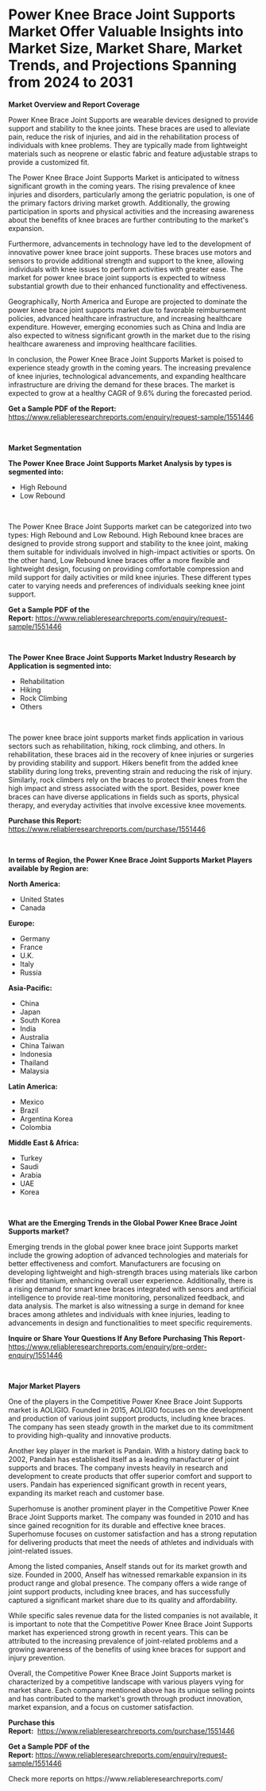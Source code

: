<p><h1>Power Knee Brace Joint Supports Market Offer Valuable Insights into Market Size, Market Share, Market Trends, and Projections Spanning from 2024 to 2031</h1></p><p><strong>Market Overview and Report Coverage</strong></p>
<p><p>Power Knee Brace Joint Supports are wearable devices designed to provide support and stability to the knee joints. These braces are used to alleviate pain, reduce the risk of injuries, and aid in the rehabilitation process of individuals with knee problems. They are typically made from lightweight materials such as neoprene or elastic fabric and feature adjustable straps to provide a customized fit.</p><p>The Power Knee Brace Joint Supports Market is anticipated to witness significant growth in the coming years. The rising prevalence of knee injuries and disorders, particularly among the geriatric population, is one of the primary factors driving market growth. Additionally, the growing participation in sports and physical activities and the increasing awareness about the benefits of knee braces are further contributing to the market's expansion.</p><p>Furthermore, advancements in technology have led to the development of innovative power knee brace joint supports. These braces use motors and sensors to provide additional strength and support to the knee, allowing individuals with knee issues to perform activities with greater ease. The market for power knee brace joint supports is expected to witness substantial growth due to their enhanced functionality and effectiveness.</p><p>Geographically, North America and Europe are projected to dominate the power knee brace joint supports market due to favorable reimbursement policies, advanced healthcare infrastructure, and increasing healthcare expenditure. However, emerging economies such as China and India are also expected to witness significant growth in the market due to the rising healthcare awareness and improving healthcare facilities.</p><p>In conclusion, the Power Knee Brace Joint Supports Market is poised to experience steady growth in the coming years. The increasing prevalence of knee injuries, technological advancements, and expanding healthcare infrastructure are driving the demand for these braces. The market is expected to grow at a healthy CAGR of 9.6% during the forecasted period.</p></p>
<p><strong>Get a Sample PDF of the Report:</strong> <a href="https://www.reliableresearchreports.com/enquiry/request-sample/1551446">https://www.reliableresearchreports.com/enquiry/request-sample/1551446</a></p>
<p>&nbsp;</p>
<p><strong>Market Segmentation</strong></p>
<p><strong>The Power Knee Brace Joint Supports Market Analysis by types is segmented into:</strong></p>
<p><ul><li>High Rebound</li><li>Low Rebound</li></ul></p>
<p>&nbsp;</p>
<p><p>The Power Knee Brace Joint Supports market can be categorized into two types: High Rebound and Low Rebound. High Rebound knee braces are designed to provide strong support and stability to the knee joint, making them suitable for individuals involved in high-impact activities or sports. On the other hand, Low Rebound knee braces offer a more flexible and lightweight design, focusing on providing comfortable compression and mild support for daily activities or mild knee injuries. These different types cater to varying needs and preferences of individuals seeking knee joint support.</p></p>
<p><strong>Get a Sample PDF of the Report:</strong>&nbsp;<a href="https://www.reliableresearchreports.com/enquiry/request-sample/1551446">https://www.reliableresearchreports.com/enquiry/request-sample/1551446</a></p>
<p>&nbsp;</p>
<p><strong>The Power Knee Brace Joint Supports Market Industry Research by Application is segmented into:</strong></p>
<p><ul><li>Rehabilitation</li><li>Hiking</li><li>Rock Climbing</li><li>Others</li></ul></p>
<p>&nbsp;</p>
<p><p>The power knee brace joint supports market finds application in various sectors such as rehabilitation, hiking, rock climbing, and others. In rehabilitation, these braces aid in the recovery of knee injuries or surgeries by providing stability and support. Hikers benefit from the added knee stability during long treks, preventing strain and reducing the risk of injury. Similarly, rock climbers rely on the braces to protect their knees from the high impact and stress associated with the sport. Besides, power knee braces can have diverse applications in fields such as sports, physical therapy, and everyday activities that involve excessive knee movements.</p></p>
<p><strong>Purchase this Report:</strong>&nbsp; <a href="https://www.reliableresearchreports.com/purchase/1551446">https://www.reliableresearchreports.com/purchase/1551446</a></p>
<p>&nbsp;</p>
<p><strong>In terms of Region, the Power Knee Brace Joint Supports Market Players available by Region are:</strong></p>
<p>
    <p> <strong> North America: </strong>
        <ul>
            <li>United States</li>
            <li>Canada</li>
        </ul>
        </p> 
    <p> <strong> Europe: </strong>
        <ul>
            <li>Germany</li>
            <li>France</li>
            <li>U.K.</li>
            <li>Italy</li>
            <li>Russia</li>
        </ul>
        </p> 
    <p> <strong> Asia-Pacific: </strong>
        <ul>
            <li>China</li>
            <li>Japan</li>
            <li>South Korea</li>
            <li>India</li>
            <li>Australia</li>
            <li>China Taiwan</li>
            <li>Indonesia</li>
            <li>Thailand</li>
            <li>Malaysia</li>
        </ul>
        </p> 
    <p> <strong> Latin America: </strong>
        <ul>
            <li>Mexico</li>
            <li>Brazil</li>
            <li>Argentina Korea</li>
            <li>Colombia</li>
        </ul>
        </p> 
    <p> <strong> Middle East & Africa: </strong>
        <ul>
            <li>Turkey</li>
            <li>Saudi</li>
            <li>Arabia</li>
            <li>UAE</li>
            <li>Korea</li>
        </ul>
    </p>
    </p>
<p>&nbsp;</p>
<p><strong>What are the Emerging Trends in the Global Power Knee Brace Joint Supports market?</strong></p>
<p><p>Emerging trends in the global power knee brace joint Supports market include the growing adoption of advanced technologies and materials for better effectiveness and comfort. Manufacturers are focusing on developing lightweight and high-strength braces using materials like carbon fiber and titanium, enhancing overall user experience. Additionally, there is a rising demand for smart knee braces integrated with sensors and artificial intelligence to provide real-time monitoring, personalized feedback, and data analysis. The market is also witnessing a surge in demand for knee braces among athletes and individuals with knee injuries, leading to advancements in design and functionalities to meet specific requirements.</p></p>
<p><strong>Inquire or Share Your Questions If Any Before Purchasing This Report</strong>- <a href="https://www.reliableresearchreports.com/enquiry/pre-order-enquiry/1551446">https://www.reliableresearchreports.com/enquiry/pre-order-enquiry/1551446</a></p>
<p>&nbsp;</p>
<p><strong>Major Market Players</strong></p>
<p><p>One of the players in the Competitive Power Knee Brace Joint Supports market is AOLIGIO. Founded in 2015, AOLIGIO focuses on the development and production of various joint support products, including knee braces. The company has seen steady growth in the market due to its commitment to providing high-quality and innovative products.</p><p>Another key player in the market is Pandain. With a history dating back to 2002, Pandain has established itself as a leading manufacturer of joint supports and braces. The company invests heavily in research and development to create products that offer superior comfort and support to users. Pandain has experienced significant growth in recent years, expanding its market reach and customer base.</p><p>Superhomuse is another prominent player in the Competitive Power Knee Brace Joint Supports market. The company was founded in 2010 and has since gained recognition for its durable and effective knee braces. Superhomuse focuses on customer satisfaction and has a strong reputation for delivering products that meet the needs of athletes and individuals with joint-related issues.</p><p>Among the listed companies, Anself stands out for its market growth and size. Founded in 2000, Anself has witnessed remarkable expansion in its product range and global presence. The company offers a wide range of joint support products, including knee braces, and has successfully captured a significant market share due to its quality and affordability.</p><p>While specific sales revenue data for the listed companies is not available, it is important to note that the Competitive Power Knee Brace Joint Supports market has experienced strong growth in recent years. This can be attributed to the increasing prevalence of joint-related problems and a growing awareness of the benefits of using knee braces for support and injury prevention.</p><p>Overall, the Competitive Power Knee Brace Joint Supports market is characterized by a competitive landscape with various players vying for market share. Each company mentioned above has its unique selling points and has contributed to the market's growth through product innovation, market expansion, and a focus on customer satisfaction.</p></p>
<p><strong>Purchase this Report:</strong>&nbsp;&nbsp;<a href="https://www.reliableresearchreports.com/purchase/1551446">https://www.reliableresearchreports.com/purchase/1551446</a></p>
<p></p>
<p><strong>Get a Sample PDF of the Report:</strong>&nbsp;<a href="https://www.reliableresearchreports.com/enquiry/request-sample/1551446">https://www.reliableresearchreports.com/enquiry/request-sample/1551446</a></p>
<p>Check more reports on https://www.reliableresearchreports.com/</p>